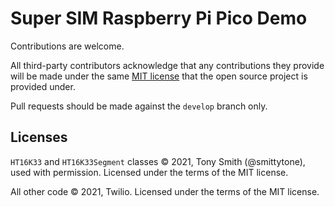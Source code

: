# Super SIM Raspberry Pi Pico Demo

Contributions are welcome.

All third-party contributors acknowledge that any contributions they provide will be made under the same [MIT license]() that the open source project is provided under.

Pull requests should be made against the `develop` branch only.

## Licenses

`HT16K33` and `HT16K33Segment` classes © 2021, Tony Smith (@smittytone), used with permission. Licensed under the terms of the MIT license.

All other code © 2021, Twilio. Licensed under the terms of the MIT license.